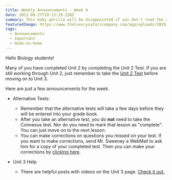 ```yaml
---
title: Weekly Announcements - Week 4
date: 2021-09-27T19:13:19.238Z
summary: This baby gorilla will be disappointed if you don't read the announcements.
featuredImage: https://www.theluxurysafaricompany.com/app/uploads/2019/09/Gorilla.jpg
tags:
  - Announcements
  - Important
  - Hide-on-home
---
```


Hello Biology students!

Many of you have completed Unit 2 by completing the Unit 2 Test. If you are still working through Unit 2, just remember to take the [Unit 2 Test](/posts/unit-2-alternative-test/) before moving on to Unit 3.

Here are just a few announcements for the week.

- Alternative Tests:

  - Remember that the alternative tests will take a few days before they will be entered into your grade book.
  - After you take an alternative test, you do **not** need to take the Connexus test. Nor do you need to mark that lesson as "complete". You can just move on to the next lesson.
  - You can make corrections on questions you missed on your test. If you want to make corrections, send Mr. Sweeney a WebMail to ask him for a copy of your completed test. Then you can make your corrections by [clicking here](/posts/test-corrections-form).

- Unit 3 Help

  - There are helpful posts with videos on the Unit 3 page. [Check it out.](/tags/unit%203/)
